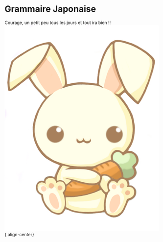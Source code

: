 <!-- TITLE: Home -->
<!-- SUBTITLE: A quick summary of Home -->

# Grammaire Japonaise
Courage, un petit peu tous les jours et tout ira bien !!
![Lapin](/uploads/lapin.png "Lapin"){.align-center}